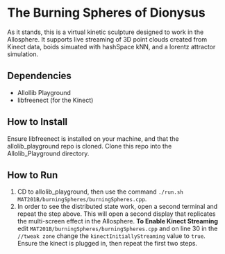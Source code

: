 # The Burning Spheres of Dionysus
As it stands, this is a virtual kinetic sculpture designed to work in the Allosphere. It supports live streaming of 3D point clouds created from Kinect data, boids simuated with hashSpace kNN, and a lorentz attractor simulation.
## Dependencies
 * Allollib Playground
 * libfreenect (for the Kinect)
## How to Install
Ensure libfreenect is installed on your machine, and that the allolib_playground repo is cloned. Clone this repo into the Allolib_Playground directory.
## How to Run
1) CD to allolib_playground, then use the command `./run.sh MAT201B/burningSpheres/burningSpheres.cpp`.
2) In order to see the distributed state work, open a second terminal and repeat the step above. This will open a second display that replicates the multi-screen effect in the Allosphere.
**To Enable Kinect Streaming** edit `MAT201B/burningSpheres/burningSpheres.cpp` and on line 30 in the `//tweak zone` change the `kinectInitiallyStreaming` value to `true`. Ensure the kinect is plugged in, then repeat the first two steps.
